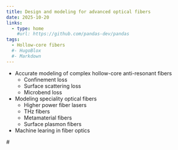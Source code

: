 ```yaml
---
title: Design and modeling for advanced optical fibers
date: 2025-10-20
links:
  - type: home
    #url: https://github.com/pandas-dev/pandas
tags:
  - Hollow-core fibers
  #- HugoBlox
  #- Markdown
---
```


- Accurate modeling of complex hollow-core anti-resonant fibers
  - Confinement loss
  - Surface scattering loss
  - Microbend loss
- Modeling speciality optical fibers
  - Higher power fiber lasers
  - THz fibers
  - Metamaterial fibers
  - Surface plasmon fibers
- Machine learing in fiber optics 

#<!--more-->
